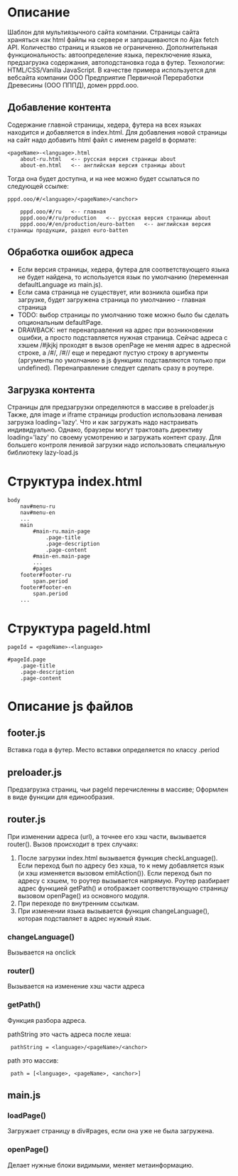 # Описание

Шаблон для мультиязычного сайта компании. Страницы сайта храняться как html файлы на сервере и запрашиваются по Ajax fetch API. Количество страниц и языков не ограниченно. Дополнительная функциональность: автоопределение языка, переключение языка, предзагрузка содержания, автоподстановка года в футер. Технологии: HTML/CSS/Vanilla JavaScript. В качестве примера используется для вебсайта компании ООО Предприятие Первичной Переработки Древесины (ООО ПППД), домен pppd.ooo.

## Добавление контента

Содержание главной страницы, хедера, футера на всех языках находится и добавляется в index.html. 
Для добавления новой страницы на сайт надо добавить html файл с именем pageId в формате:

    <pageName>-<language>.html 
        about-ru.html   <-- русская версия страницы about
        about-en.html   <-- английская версия страницы about  

Тогда она будет доступна, и на нее можно будет ссылаться по следующей ссылке:

    pppd.ooo/#/<language>/<pageName>/<anchor>

        pppd.ooo/#/ru   <-- главная 
        pppd.ooo/#/ru/production   <-- русская версия страницы about
        pppd.ooo/#/en/production/euro-batten   <-- английская версия страницы продукции, раздел euro-batten    

## Обработка ошибок адреса

- Если версия страницы, хедера, футера для соответствующего языка не будет найдена, то используется язык по умолчанию (переменная defaultLanguage из main.js). 
- Если сама страница не существует, или возникла ошибка при загрузке, будет загружена страница по умолчанию - главная страница 
- TODO: выбор страницы по умолчанию тоже можно было бы сделать опциональным defaultPage. 
- DRAWBACK: нет перенаправления на адрес при возникновении ошибки, а просто подставляется нужная страница. Сейчас адреса с хэшем /#jkjkj проходят в вызов openPage не меняя адрес в адресной строке, а /#/, /#// еще и передают пустую строку в аргументы (аргументы по умолчанию в js функциях подставляются только при undefined). Перенаправление следует сделать сразу в роутере.   

## Загрузка контента

Страницы для предзагрузки определяются в массиве в preloader.js Также, для image и iframe страницы production использована ленивая загрузка loading='lazy'. Что и как загружать надо настраивать индивидуально. Однако, браузеры могут трактовать директиву loading='lazy' по своему усмотрению и загружать контент сразу. Для большего контроля ленивой загрузки надо использовать специальную библиотеку lazy-load.js

# Структура index.html

    body
        nav#menu-ru 
        nav#menu-en
        ...
        main
            #main-ru.main-page
                .page-title
                .page-description
                .page-content
            #main-en.main-page    
            ...    
            #pages
        footer#footer-ru
            span.period
        footer#footer-en
            span.period
        ...

# Структура pageId.html
    pageId = <pageName>-<language>

    #pageId.page
        .page-title
        .page-description
        .page-content

# Описание js файлов

## footer.js
Вставка года в футер. Место вставки определяется по классу .period

## preloader.js
Предзагрузка страниц, чьи pageId перечисленны в массиве; Оформлен в виде функции для единообразия.

## router.js
При изменении адреса (url), а точнее его хэш части, вызывается router().
Вызов происходит в трех случаях:
1. После загрузки index.html вызывается функция checkLanguage(). Если переход был по адресу без хэша, то к нему добавляется язык (и хэш изменяется вызовом emitAction()). Если переход был по адресу с хэшем, то роутер вызывается напрямую. Роутер разбирает адрес функцией getPath() и отображает соответствующую страницу вызовом openPage() из основного модуля.
2. При переходе по внутренним ссылкам.
3. При изменении языка вызывается функция changeLanguage(), которая подставляет в адрес нужный язык.

### changeLanguage()
Вызывается на onclick

### router()
Вызывается на изменение хэш части адреса 

### getPath()
Функция разбора адреса.

pathString это часть адреса после хеша:

     pathString = <language>/<pageName>/<anchor>

path это массив:

     path = [<language>, <pageName>, <anchor>] 

## main.js

### loadPage()
Загружает страницу в div#pages, если она уже не была загружена. 

### openPage()
Делает нужные блоки видимыми, меняет метаинформацию.
